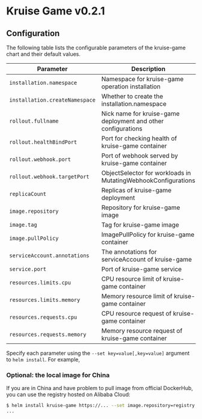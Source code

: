 # Kruise Game v0.2.1

## Configuration

The following table lists the configurable parameters of the kruise-game chart and their default values.

| Parameter                        | Description                                                       | Default                             |
|----------------------------------|-------------------------------------------------------------------|-------------------------------------|
| `installation.namespace`         | Namespace for kruise-game operation installation                  | `kruise-game-system`                |
| `installation.createNamespace`   | Whether to create the installation.namespace                      | `true`                              |
| `rollout.fullname`               | Nick name for kruise-game deployment and other configurations     | `kruise-game-controller-manager`    |
| `rollout.healthBindPort`         | Port for checking health of kruise-game container                 | `8082`                              |
| `rollout.webhook.port`           | Port of webhook served by kruise-game container                   | `443`                               |
| `rollout.webhook.targetPort`     | ObjectSelector for workloads in MutatingWebhookConfigurations     | `9876`                              |
| `replicaCount`                   | Replicas of kruise-game deployment                                | `1`                                 |
| `image.repository`               | Repository for kruise-game image                                  | `openkruise/kruise-game-manager`    |
| `image.tag`                      | Tag for kruise-game image                                         | `v0.2.1`                            |
| `image.pullPolicy`               | ImagePullPolicy for kruise-game container                         | `Always`                            |
| `serviceAccount.annotations`     | The annotations for serviceAccount of kruise-game                 | ` `                                 |
| `service.port`                   | Port of kruise-game service                                       | `8443`                              |
| `resources.limits.cpu`           | CPU resource limit of kruise-game container                       | `500m`                              |
| `resources.limits.memory`        | Memory resource limit of kruise-game container                    | `1Gi`                               |
| `resources.requests.cpu`         | CPU resource request of kruise-game container                     | `10m`                               |
| `resources.requests.memory`      | Memory resource request of kruise-game container                  | `64Mi`                              |


Specify each parameter using the `--set key=value[,key=value]` argument to `helm install`. For example,

### Optional: the local image for China

If you are in China and have problem to pull image from official DockerHub, you can use the registry hosted on Alibaba Cloud:

```bash
$ helm install kruise-game https://... --set image.repository=registry.cn-hangzhou.aliyuncs.com/acs/kruise-game-manager:v0.2.1
...
```

